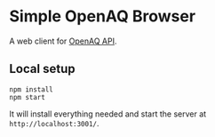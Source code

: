 # Simple OpenAQ Browser

A web client for [OpenAQ API](https://github.com/openaq/openaq-api/).

## Local setup

```
npm install
npm start
```

It will install everything needed and start the server at `http://localhost:3001/`.
